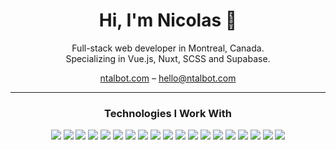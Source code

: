 <h1 align="center">Hi, I'm Nicolas 👋</h1>

<p align="center">
  Full-stack web developer in Montreal, Canada. <br />
  Specializing in Vue.js, Nuxt, SCSS and Supabase.
</p>

<p align="center">
  <a href="https://ntalbot.com">ntalbot.com</a> – <a href="mailto:hello@ntalbot.com">hello@ntalbot.com</a>
</p>

---

<h3 align="center">Technologies I Work With</h3>

<p align="center">
  <!-- Languages -->
  <img src="https://img.shields.io/badge/-JavaScript-333?style=flat&logo=javascript" />
  <img src="https://img.shields.io/badge/-TypeScript-333?style=flat&logo=typescript" />
  <img src="https://img.shields.io/badge/-HTML-333?style=flat&logo=html5" />
  <img src="https://img.shields.io/badge/-SCSS-333?style=flat&logo=sass" />

  <!-- Frameworks & Libraries -->
  <img src="https://img.shields.io/badge/-Vue-333?style=flat&logo=vue.js" />
  <img src="https://img.shields.io/badge/-Nuxt-333?style=flat&logo=nuxt" />
  <img src="https://img.shields.io/badge/-Tailwind%20CSS-333?style=flat&logo=tailwind-css" />
  <img src="https://img.shields.io/badge/-Vite-333?style=flat&logo=vite" />

  <!-- Back-End & APIs -->
  <img src="https://img.shields.io/badge/-Node.js-333?style=flat&logo=node.js" />
  <img src="https://img.shields.io/badge/-Express-333?style=flat&logo=express" />
  <img src="https://img.shields.io/badge/-REST%20API-333?style=flat&logo=json" />
  <img src="https://img.shields.io/badge/-Strapi-333?style=flat&logo=strapi" />
  <img src="https://img.shields.io/badge/-Supabase-333?style=flat&logo=supabase" />
  <img src="https://img.shields.io/badge/-PostgreSQL-333?style=flat&logo=postgresql" />

  <!-- Tools & Platforms -->
  <img src="https://img.shields.io/badge/-Git-333?style=flat&logo=git" />
  <img src="https://img.shields.io/badge/-WordPress-333?style=flat&logo=wordpress" />
  <img src="https://img.shields.io/badge/-CI%2FCD-333?style=flat&logo=githubactions" />
  <img src="https://img.shields.io/badge/-Vercel-333?style=flat&logo=vercel" />
  <img src="https://img.shields.io/badge/-Cloudflare-333?style=flat&logo=cloudflare" />
</p>
